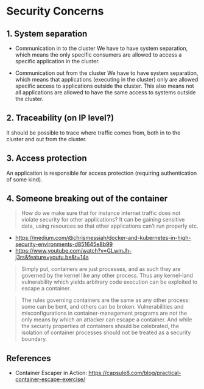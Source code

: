 # Security Concerns

## 1. System separation
- Communication in to the cluster
We have to have system separation, which means the only specific consumers are allowed to access a specific application in the cluster.
 
- Communication out from the cluster
We have to have system separation, which means that applications (executing in the cluster) only are allowed specific access to applications outside the cluster. This also means not all applications are allowed to have the same access to systems outside the cluster.
 
## 2. Traceability (on IP level?)
It should be possible to trace where traffic comes from, both in to the cluster and out from the cluster.
 
## 3. Access protection
An application is responsible for access protection (requiring authentication of some kind).
 
## 4. Someone breaking out of the container

> How do we make sure that for instance internet traffic does not violate security for other applications? It can be gaining sensitive data, using resources so that other applications can’t run properly etc.

- https://medium.com/@chrismessiah/docker-and-kubernetes-in-high-security-environments-d851645e8b99
- https://www.youtube.com/watch?v=GLwmJh-j3rs&feature=youtu.be&t=14s

> Simply put, containers are just processes, and as such they are governed by the kernel like any other process. Thus any kernel-land vulnerability which yields arbitrary code execution can be exploited to escape a container.

> The rules governing containers are the same as any other process: some can be bent, and others can be broken. Vulnerabilities and misconfigurations in container-management programs are not the only means by which an attacker can escape a container. And while the security properties of containers should be celebrated, the isolation of container processes should not be treated as a security boundary.

## References

- Container Escaper in Action: https://capsule8.com/blog/practical-container-escape-exercise/
